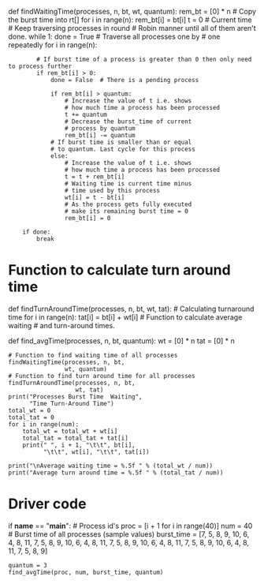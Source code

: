 def findWaitingTime(processes, n, bt, wt, quantum):
    rem_bt = [0] * n
    # Copy the burst time into rt[]
    for i in range(n):
        rem_bt[i] = bt[i]
    t = 0  # Current time
    # Keep traversing processes in round
    # Robin manner until all of them aren't done.
    while 1:
        done = True
        # Traverse all processes one by
        # one repeatedly
        for i in range(n):

            # If burst time of a process is greater than 0 then only need to process further
            if rem_bt[i] > 0:
                done = False  # There is a pending process

                if rem_bt[i] > quantum:
                    # Increase the value of t i.e. shows
                    # how much time a process has been processed
                    t += quantum
                    # Decrease the burst_time of current
                    # process by quantum
                    rem_bt[i] -= quantum
                # If burst time is smaller than or equal
                # to quantum. Last cycle for this process
                else:
                    # Increase the value of t i.e. shows
                    # how much time a process has been processed
                    t = t + rem_bt[i]
                    # Waiting time is current time minus
                    # time used by this process
                    wt[i] = t - bt[i]
                    # As the process gets fully executed
                    # make its remaining burst time = 0
                    rem_bt[i] = 0

        if done:
            break


# Function to calculate turn around time
def findTurnAroundTime(processes, n, bt, wt, tat):
    # Calculating turnaround time
    for i in range(n):
        tat[i] = bt[i] + wt[i]
    # Function to calculate average waiting
    # and turn-around times.


def find_avgTime(processes, n, bt, quantum):
    wt = [0] * n
    tat = [0] * n

    # Function to find waiting time of all processes
    findWaitingTime(processes, n, bt,
                    wt, quantum)
    # Function to find turn around time for all processes
    findTurnAroundTime(processes, n, bt,
                       wt, tat)
    print("Processes Burst Time	 Waiting",
          "Time Turn-Around Time")
    total_wt = 0
    total_tat = 0
    for i in range(num):
        total_wt = total_wt + wt[i]
        total_tat = total_tat + tat[i]
        print(" ", i + 1, "\t\t", bt[i],
              "\t\t", wt[i], "\t\t", tat[i])

    print("\nAverage waiting time = %.5f " % (total_wt / num))
    print("Average turn around time = %.5f " % (total_tat / num))


# Driver code
if __name__ == "__main__":
    # Process id's
    proc = [i + 1 for i in range(40)]
    num = 40
    # Burst time of all processes (sample values)
    burst_time = [7, 5, 8, 9, 10, 6, 4, 8, 11, 7,
                  5, 8, 9, 10, 6, 4, 8, 11, 7, 5,
                  8, 9, 10, 6, 4, 8, 11, 7, 5, 8,
                  9, 10, 6, 4, 8, 11, 7, 5, 8, 9]

    quantum = 3
    find_avgTime(proc, num, burst_time, quantum)
